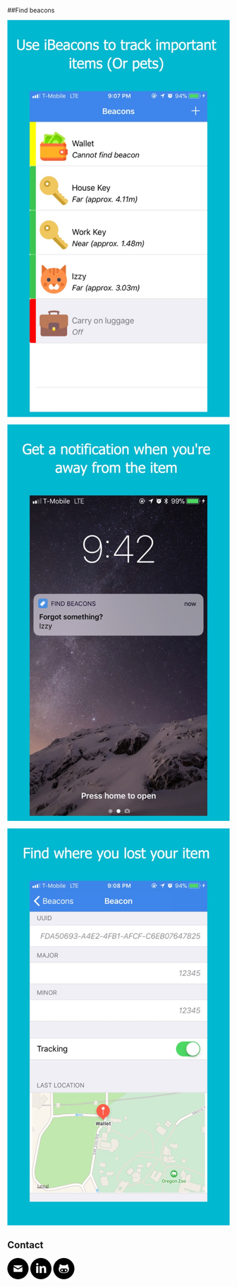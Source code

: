 ##Find beacons

![demo1](/Images/img1.jpg)

![demo2](/Images/img2.jpg)

![demo3](/Images/img3.jpg)


## Contact

[![alt text][1.1]][1]
[![alt text][1.2]][2]
[![alt text][1.3]][3]

[1]: mailto:dan.songh@gmail.com
[2]: https://linkedin.com/in/daniel-song-0aa53654
[3]: https://github.com/danielsongh

[1.1]: Images/mail.png
[1.2]: Images/linkedin.png
[1.3]: Images/github.png
